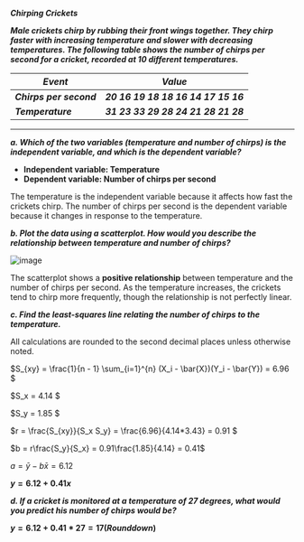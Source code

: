 ***Chirping Crickets***

***Male crickets chirp by rubbing their front wings together. They chirp faster with increasing temperature and slower with decreasing temperatures. The following table shows the number of chirps per second for a cricket, recorded at 10 different temperatures.***

|    ***Event***        |          ***Value***                | 
|-----------------------|-------------------------------------|
|***Chirps per second***| ***20 16 19 18 18 16 14 17 15 16*** |
|***Temperature***      | ***31 23 33 29 28 24 21 28 21 28*** |
***

***a. Which of the two variables (temperature and number of chirps) is the independent variable, and which is the dependent variable?***

  - **Independent variable: Temperature**
  - **Dependent variable: Number of chirps per second**
  
  The temperature is the independent variable because it affects how fast the crickets chirp. The number of chirps per second is the dependent variable because it changes in response to the temperature.

***b. Plot the data using a scatterplot. How would you describe the relationship between temperature and number of chirps?***

  ![image](https://github.com/user-attachments/assets/ac3b07bc-f0c1-44bd-ac4a-527deffb6293)

  The scatterplot shows a **positive relationship** between temperature and the number of chirps per second. As the temperature increases, the crickets tend to chirp more frequently, though the relationship is not perfectly linear.

***c. Find the least-squares line relating the number of chirps to the temperature.***

  All calculations are rounded to the second decimal places unless otherwise noted.

  $S_{xy} = \frac{1}{n - 1} \sum_{i=1}^{n} (X_i - \bar{X})(Y_i - \bar{Y}) = 6.96 $

  $S_x = 4.14 $

  $S_y = 1.85 $

  $r = \frac{S_{xy}}{S_x S_y} = \frac{6.96}{4.14*3.43} = 0.91 $

  $b = r\frac{S_y}{S_x} = 0.91\frac{1.85}{4.14} = 0.41$

  $a = \bar{y} - b\bar{x} = 6.12$

  **$y=6.12+0.41x$**

***d. If a cricket is monitored at a temperature of 27 degrees, what would you predict his number of chirps would be?***

  **$y = 6.12+0.41*27 = 17 (Rounddown)$**






